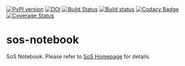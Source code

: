 [![PyPI version](https://badge.fury.io/py/sos-notebook.svg)](https://badge.fury.io/py/sos-notebook)
[![DOI](https://zenodo.org/badge/105826659.svg)](https://zenodo.org/badge/latestdoi/105826659)
[![Build Status](https://travis-ci.org/vatlab/sos-notebook.svg?branch=master)](https://travis-ci.org/vatlab/sos-notebook)
[![Build status](https://ci.appveyor.com/api/projects/status/nkyw7f4o97u7jl1l/branch/master?svg=true)](https://ci.appveyor.com/project/BoPeng/sos-notebook/branch/master)
[![Codacy Badge](https://api.codacy.com/project/badge/Grade/9b2c7f4e9d93434b8e5a33f7f91b8172)](https://www.codacy.com/app/BoPeng/sos-notebook?utm_source=github.com&amp;utm_medium=referral&amp;utm_content=vatlab/sos-notebook&amp;utm_campaign=Badge_Grade)
[![Coverage Status](https://coveralls.io/repos/github/vatlab/sos-notebook/badge.svg)](https://coveralls.io/github/vatlab/sos-notebook)

# sos-notebook
SoS Notebook. Please refer to [SoS Homepage](http://vatlab.github.io/SoS/) for details.
